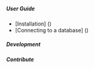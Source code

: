 ##### User Guide
- [Installation] ()
- [Connecting to a database] ()

##### Development

##### Contribute